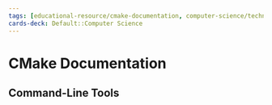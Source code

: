 ```yaml
---
tags: [educational-resource/cmake-documentation, computer-science/technology/cmake, study-note] 
cards-deck: Default::Computer Science
---
```


# CMake Documentation

## Command-Line Tools